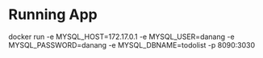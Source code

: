 # Running App
docker run -e MYSQL_HOST=172.17.0.1 -e MYSQL_USER=danang -e MYSQL_PASSWORD=danang -e MYSQL_DBNAME=todolist -p 8090:3030